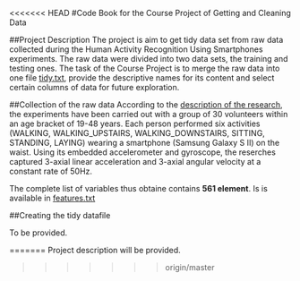 <<<<<<< HEAD
#Code Book for the Course Project of Getting and Cleaning Data

##Project Description
The project is aim to get tidy data set from raw data collected during the Human Activity Recognition Using Smartphones experiments. The raw data were divided into two data sets, the training and testing ones. The task of the Course Project is to merge the raw data into one file [tidy.txt](tidy.txt), provide the descriptive names for its content and select certain columns of data for future exploration.  

##Collection of the raw data
According to the [description of the research](resources/README.txt), the experiments have been carried out with a group of 30 volunteers within an age bracket of 19-48 years. Each person performed six activities (WALKING, WALKING_UPSTAIRS, WALKING_DOWNSTAIRS, SITTING, STANDING, LAYING) wearing a smartphone (Samsung Galaxy S II) on the waist. Using its embedded accelerometer and gyroscope, the reserches captured 3-axial linear acceleration and 3-axial angular velocity at a constant rate of 50Hz.

The complete list of variables thus obtaine contains **561 element**. Is is available in [features.txt](resources/features.txt)

##Creating the tidy datafile

To be provided.


=======
Project description will be provided.
>>>>>>> origin/master
